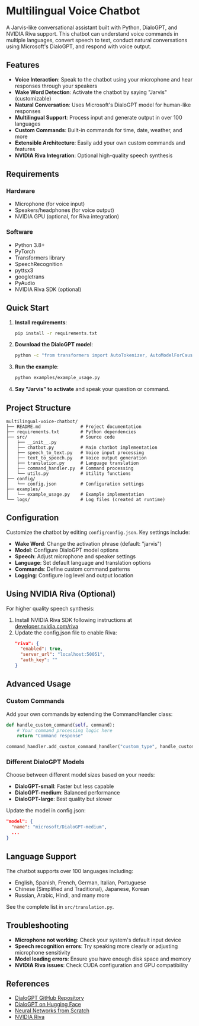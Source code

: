 # Multilingual Voice Chatbot

A Jarvis-like conversational assistant built with Python, DialoGPT, and NVIDIA Riva support. This chatbot can understand voice commands in multiple languages, convert speech to text, conduct natural conversations using Microsoft's DialoGPT, and respond with voice output.

## Features

- **Voice Interaction**: Speak to the chatbot using your microphone and hear responses through your speakers
- **Wake Word Detection**: Activate the chatbot by saying "Jarvis" (customizable)
- **Natural Conversation**: Uses Microsoft's DialoGPT model for human-like responses
- **Multilingual Support**: Process input and generate output in over 100 languages
- **Custom Commands**: Built-in commands for time, date, weather, and more
- **Extensible Architecture**: Easily add your own custom commands and features
- **NVIDIA Riva Integration**: Optional high-quality speech synthesis

## Requirements

### Hardware
- Microphone (for voice input)
- Speakers/headphones (for voice output)
- NVIDIA GPU (optional, for Riva integration)

### Software
- Python 3.8+
- PyTorch
- Transformers library
- SpeechRecognition
- pyttsx3
- googletrans
- PyAudio
- NVIDIA Riva SDK (optional)

## Quick Start

1. **Install requirements**:
   ```bash
   pip install -r requirements.txt
   ```

2. **Download the DialoGPT model**:
   ```bash
   python -c "from transformers import AutoTokenizer, AutoModelForCausalLM; tokenizer = AutoTokenizer.from_pretrained('microsoft/DialoGPT-large'); model = AutoModelForCausalLM.from_pretrained('microsoft/DialoGPT-large')"
   ```

3. **Run the example**:
   ```bash
   python examples/example_usage.py
   ```

4. **Say "Jarvis" to activate** and speak your question or command.

## Project Structure

```
multilingual-voice-chatbot/
├── README.md               # Project documentation
├── requirements.txt        # Python dependencies
├── src/                    # Source code
│   ├── __init__.py
│   ├── chatbot.py          # Main chatbot implementation
│   ├── speech_to_text.py   # Voice input processing
│   ├── text_to_speech.py   # Voice output generation
│   ├── translation.py      # Language translation
│   ├── command_handler.py  # Command processing
│   └── utils.py            # Utility functions
├── config/
│   └── config.json         # Configuration settings
├── examples/
│   └── example_usage.py    # Example implementation
└── logs/                   # Log files (created at runtime)
```

## Configuration

Customize the chatbot by editing `config/config.json`. Key settings include:

- **Wake Word**: Change the activation phrase (default: "jarvis")
- **Model**: Configure DialoGPT model options
- **Speech**: Adjust microphone and speaker settings
- **Language**: Set default language and translation options
- **Commands**: Define custom command patterns
- **Logging**: Configure log level and output location

## Using NVIDIA Riva (Optional)

For higher quality speech synthesis:

1. Install NVIDIA Riva SDK following instructions at [developer.nvidia.com/riva](https://developer.nvidia.com/riva)
2. Update the config.json file to enable Riva:
   ```json
   "riva": {
     "enabled": true,
     "server_url": "localhost:50051",
     "auth_key": ""
   }
   ```

## Advanced Usage

### Custom Commands

Add your own commands by extending the CommandHandler class:

```python
def handle_custom_command(self, command):
    # Your command processing logic here
    return "Command response"

command_handler.add_custom_command_handler("custom_type", handle_custom_command)
```

### Different DialoGPT Models

Choose between different model sizes based on your needs:
- **DialoGPT-small**: Faster but less capable
- **DialoGPT-medium**: Balanced performance
- **DialoGPT-large**: Best quality but slower

Update the model in config.json:
```json
"model": {
  "name": "microsoft/DialoGPT-medium",
  ...
}
```

## Language Support

The chatbot supports over 100 languages including:

- English, Spanish, French, German, Italian, Portuguese
- Chinese (Simplified and Traditional), Japanese, Korean
- Russian, Arabic, Hindi, and many more

See the complete list in `src/translation.py`.

## Troubleshooting

- **Microphone not working**: Check your system's default input device
- **Speech recognition errors**: Try speaking more clearly or adjusting microphone sensitivity
- **Model loading errors**: Ensure you have enough disk space and memory
- **NVIDIA Riva issues**: Check CUDA configuration and GPU compatibility

## References

- [DialoGPT GitHub Repository](https://github.com/microsoft/DialoGPT)
- [DialoGPT on Hugging Face](https://huggingface.co/microsoft/DialoGPT-large)
- [Neural Networks from Scratch](https://nnfs.io/)
- [NVIDIA Riva](https://developer.nvidia.com/riva)
